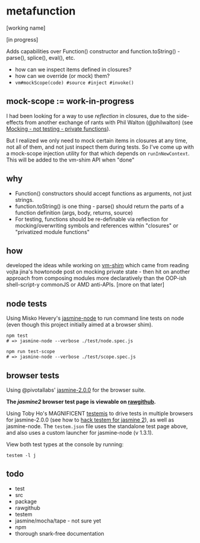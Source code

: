 metafunction
============

[working name]

[in progress]

Adds capabilities over Function() constructor and function.toString() - parse(), splice(), eval(), etc.

+ how can we inspect items defined in closures?
+ how can we override (or mock) them?
+ <code>vm#mockScope(code) #source #inject #invoke()</code>


mock-scope := work-in-progress
------------------------------

I had been looking for a way to use *reflection* in closures, due to the side-
effects from another exchange of rants with Phil Walton (@philwalton) 
(see [Mocking - not testing - private functions](https://gist.github.com/dfkaye/5987716)).  

But I realized we only need to mock certain items in closures at any time, not 
all of them, and not just inspect them during tests.  So I've come up with a 
mock-scope injection utility for that which depends on `runInNewContext`.  This 
will be added to the vm-shim API when "done"


why
---

+ Function() constructors should accept functions as arguments, not just strings.
+ function.toString() is one thing - parse() should return the parts of a function definition (args, body, returns, 
    source)
+ For testing, functions should be re-definable via reflection for mocking/overwriting 
    symbols and references within "closures" or "privatized module functions"

how
---

developed the ideas while working on [vm-shim](https://github.com/dfkaye/vim-shim) which came from reading vojta jina's howtonode post on mocking private 
state - then hit on another approach from composing modules more declaratively than the OOP-ish shell-script-y commonJS 
or AMD anti-APIs. 
[more on that later]


node tests
----------

Using Misko Hevery's [jasmine-node](https://github.com/mhevery/jasmine-node) to 
run command line tests on node (even though this project initially aimed at a 
browser shim).

    npm test
    # => jasmine-node --verbose ./test/node.spec.js
    
    npm run test-scope
    # => jasmine-node --verbose ./test/scope.spec.js


browser tests
-------------

Using @pivotallabs' 
<a href='http://jasmine.github.io/2.0/introduction.html'>jasmine-2.0.0</a> for 
the browser suite.

__The *jasmine2* browser test page is viewable on 
<a href='//rawgithub.com/dfkaye/vm-shim/master/test/browser-suite.html' 
   target='_new' title='opens in new tab or window'>rawgithub</a>.__
  
Using Toby Ho's MAGNIFICENT [testemjs](https://github.com/airportyh/testem) to 
drive tests in multiple browsers for jasmine-2.0.0 (see how to 
[hack testem for jasmine 2](https://github.com/dfkaye/testem-jasmine2)), as well 
as jasmine-node.  The `testem.json` file uses the standalone test page above, 
and also uses a custom launcher for jasmine-node (v 1.3.1).

View both test types at the console by running:

    testem -l j
    
    
todo
----
+ test
+ src
+ package
+ rawgithub
+ testem
+ jasmine/mocha/tape - not sure yet
+ npm
+ thorough snark-free documentation

